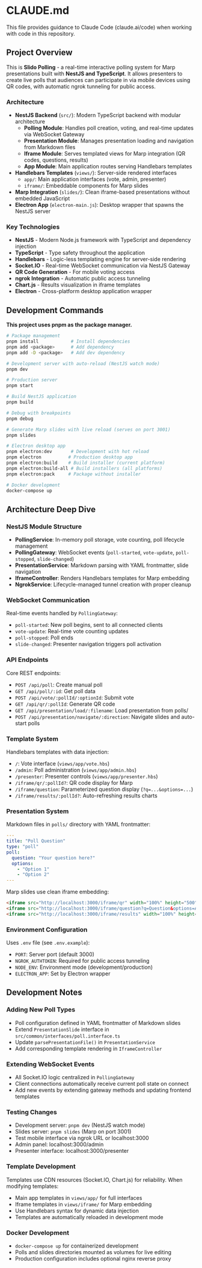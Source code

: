 # CLAUDE.md

This file provides guidance to Claude Code (claude.ai/code) when working with code in this repository.

## Project Overview

This is **Slido Polling** - a real-time interactive polling system for Marp presentations built with **NestJS and TypeScript**. It allows presenters to create live polls that audiences can participate in via mobile devices using QR codes, with automatic ngrok tunneling for public access.

### Architecture

- **NestJS Backend** (`src/`): Modern TypeScript backend with modular architecture
  - **Polling Module**: Handles poll creation, voting, and real-time updates via WebSocket Gateway
  - **Presentation Module**: Manages presentation loading and navigation from Markdown files
  - **Iframe Module**: Serves templated views for Marp integration (QR codes, questions, results)
  - **App Module**: Main application routes serving Handlebars templates
- **Handlebars Templates** (`views/`): Server-side rendered interfaces
  - `app/`: Main application interfaces (vote, admin, presenter)
  - `iframe/`: Embeddable components for Marp slides
- **Marp Integration** (`slides/`): Clean iframe-based presentations without embedded JavaScript
- **Electron App** (`electron-main.js`): Desktop wrapper that spawns the NestJS server

### Key Technologies
- **NestJS** - Modern Node.js framework with TypeScript and dependency injection
- **TypeScript** - Type safety throughout the application
- **Handlebars** - Logic-less templating engine for server-side rendering
- **Socket.IO** - Real-time WebSocket communication via NestJS Gateway
- **QR Code Generation** - For mobile voting access
- **ngrok Integration** - Automatic public access tunneling
- **Chart.js** - Results visualization in iframe templates
- **Electron** - Cross-platform desktop application wrapper

## Development Commands

**This project uses pnpm as the package manager.**

```bash
# Package management
pnpm install            # Install dependencies
pnpm add <package>      # Add dependency
pnpm add -D <package>   # Add dev dependency

# Development server with auto-reload (NestJS watch mode)
pnpm dev

# Production server
pnpm start

# Build NestJS application
pnpm build

# Debug with breakpoints
pnpm debug

# Generate Marp slides with live reload (serves on port 3001)
pnpm slides

# Electron desktop app
pnpm electron:dev       # Development with hot reload
pnpm electron          # Production desktop app
pnpm electron:build    # Build installer (current platform)
pnpm electron:build-all # Build installers (all platforms)
pnpm electron:pack     # Package without installer

# Docker development
docker-compose up
```

## Architecture Deep Dive

### NestJS Module Structure
- **PollingService**: In-memory poll storage, vote counting, poll lifecycle management
- **PollingGateway**: WebSocket events (`poll-started`, `vote-update`, `poll-stopped`, `slide-changed`)
- **PresentationService**: Markdown parsing with YAML frontmatter, slide navigation
- **IframeController**: Renders Handlebars templates for Marp embedding
- **NgrokService**: Lifecycle-managed tunnel creation with proper cleanup

### WebSocket Communication
Real-time events handled by `PollingGateway`:
- `poll-started`: New poll begins, sent to all connected clients
- `vote-update`: Real-time vote counting updates
- `poll-stopped`: Poll ends
- `slide-changed`: Presenter navigation triggers poll activation

### API Endpoints
Core REST endpoints:
- `POST /api/poll`: Create manual poll
- `GET /api/poll/:id`: Get poll data  
- `POST /api/vote/:pollId/:optionId`: Submit vote
- `GET /api/qr/:pollId`: Generate QR code
- `GET /api/presentation/load/:filename`: Load presentation from polls/
- `POST /api/presentation/navigate/:direction`: Navigate slides and auto-start polls

### Template System
Handlebars templates with data injection:
- `/`: Vote interface (`views/app/vote.hbs`)
- `/admin`: Poll administration (`views/app/admin.hbs`)
- `/presenter`: Presenter controls (`views/app/presenter.hbs`)
- `/iframe/qr/:pollId?`: QR code display for Marp
- `/iframe/question`: Parameterized question display (`?q=...&options=...`)
- `/iframe/results/:pollId?`: Auto-refreshing results charts

### Presentation System
Markdown files in `polls/` directory with YAML frontmatter:
```yaml
---
title: "Poll Question"
type: "poll"
poll:
  question: "Your question here?"
  options:
    - "Option 1"
    - "Option 2"
---
```

Marp slides use clean iframe embedding:
```html
<iframe src="http://localhost:3000/iframe/qr" width="100%" height="500"></iframe>
<iframe src="http://localhost:3000/iframe/question?q=Question&options=A,B,C" width="100%" height="500"></iframe>
<iframe src="http://localhost:3000/iframe/results" width="100%" height="600"></iframe>
```

### Environment Configuration
Uses `.env` file (see `.env.example`):
- `PORT`: Server port (default 3000)
- `NGROK_AUTHTOKEN`: Required for public access tunneling
- `NODE_ENV`: Environment mode (development/production)
- `ELECTRON_APP`: Set by Electron wrapper

## Development Notes

### Adding New Poll Types
- Poll configuration defined in YAML frontmatter of Markdown slides
- Extend `PresentationSlide` interface in `src/common/interfaces/poll.interface.ts`
- Update `parsePresentationFile()` in `PresentationService`
- Add corresponding template rendering in `IframeController`

### Extending WebSocket Events
- All Socket.IO logic centralized in `PollingGateway`
- Client connections automatically receive current poll state on connect
- Add new events by extending gateway methods and updating frontend templates

### Testing Changes
- Development server: `pnpm dev` (NestJS watch mode)
- Slides server: `pnpm slides` (Marp on port 3001)
- Test mobile interface via ngrok URL or localhost:3000
- Admin panel: localhost:3000/admin
- Presenter interface: localhost:3000/presenter

### Template Development
Templates use CDN resources (Socket.IO, Chart.js) for reliability. When modifying templates:
- Main app templates in `views/app/` for full interfaces
- Iframe templates in `views/iframe/` for Marp embedding
- Use Handlebars syntax for dynamic data injection
- Templates are automatically reloaded in development mode

### Docker Development
- `docker-compose up` for containerized development
- Polls and slides directories mounted as volumes for live editing
- Production configuration includes optional nginx reverse proxy